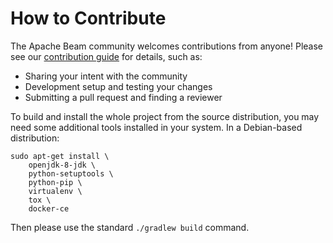 <!--
    Licensed to the Apache Software Foundation (ASF) under one
    or more contributor license agreements.  See the NOTICE file
    distributed with this work for additional information
    regarding copyright ownership.  The ASF licenses this file
    to you under the Apache License, Version 2.0 (the
    "License"); you may not use this file except in compliance
    with the License.  You may obtain a copy of the License at

      http://www.apache.org/licenses/LICENSE-2.0

    Unless required by applicable law or agreed to in writing,
    software distributed under the License is distributed on an
    "AS IS" BASIS, WITHOUT WARRANTIES OR CONDITIONS OF ANY
    KIND, either express or implied.  See the License for the
    specific language governing permissions and limitations
    under the License.
-->

# How to Contribute

The Apache Beam community welcomes contributions from anyone!
Please see our [contribution guide](https://beam.apache.org/contribute/contribution-guide/)
for details, such as:

* Sharing your intent with the community
* Development setup and testing your changes
* Submitting a pull request and finding a reviewer

To build and install the whole project from the source distribution, you may need some additional tools installed in your system.
In a Debian-based distribution:

```
sudo apt-get install \
    openjdk-8-jdk \
    python-setuptools \
    python-pip \
    virtualenv \
    tox \
    docker-ce
```

Then please use the standard `./gradlew build` command.

